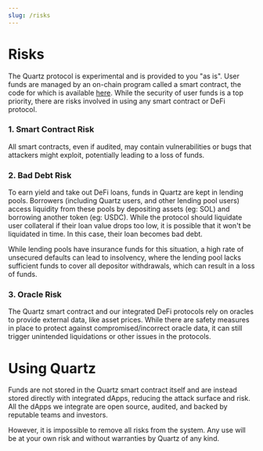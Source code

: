 ```yaml
---
slug: /risks
---
```


# Risks

The Quartz protocol is experimental and is provided to you "as is". User funds are managed by an on-chain program called a smart contract, the code for which is available [here](https://github.com/quartz-labs/quartz-app/). While the security of user funds is a top priority, there are risks involved in using any smart contract or DeFi protocol.

### 1. Smart Contract Risk

All smart contracts, even if audited, may contain vulnerabilities or bugs that attackers might exploit, potentially leading to a loss of funds.

### 2. Bad Debt Risk

To earn yield and take out DeFi loans, funds in Quartz are kept in lending pools. Borrowers (including Quartz users, and other lending pool users) access liquidity from these pools by depositing assets (eg: SOL) and borrowing another token (eg: USDC). While the protocol should liquidate user collateral if their loan value drops too low, it is possible that it won't be liquidated in time. In this case, their loan becomes bad debt.

While lending pools have insurance funds for this situation, a high rate of unsecured defaults can lead to insolvency, where the lending pool lacks sufficient funds to cover all depositor withdrawals, which can result in a loss of funds.

### 3. Oracle Risk

The Quartz smart contract and our integrated DeFi protocols rely on oracles to provide external data, like asset prices. While there are safety measures in place to protect against compromised/incorrect oracle data, it can still trigger unintended liquidations or other issues in the protocols.

# Using Quartz

Funds are not stored in the Quartz smart contract itself and are instead stored directly with integrated dApps, reducing the attack surface and risk. All the dApps we integrate are open source, audited, and backed by reputable teams and investors.

However, it is impossible to remove all risks from the system. Any use will be at your own risk and without warranties by Quartz of any kind.
